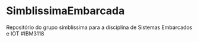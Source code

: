 # SimblissimaEmbarcada

Repositório do grupo simblissima para a disciplina de Sistemas Embarcados e IOT #IBM3118
